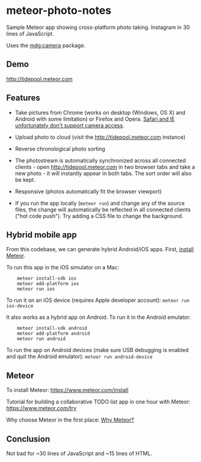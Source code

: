 # meteor-photo-notes

Sample Meteor app showing cross-platform photo taking. Instagram in 30 lines of JavaScript.

Uses the [mdg:camera](https://github.com/meteor/mobile-packages/tree/master/packages/mdg:camera) package.


## Demo

http://tidepool.meteor.com

## Features

* Take pictures from Chrome (works on desktop (Windows, OS X) and Android with some limitation) or Firefox and Opera. [Safari and IE unfortunately don't support camera access](http://caniuse.com/#search=getusermedia).

* Upload photo to cloud (visit the http://tidepool.meteor.com instance)

* Reverse chronological photo sorting

* The photostream is automatically synchronized across all connected clients - open http://tidepool.meteor.com in two browser tabs and take a new photo - it will instantly appear in both tabs. The sort order will also be kept.

* Responsive (photos automatically fit the browser viewport)

* If you run the app locally (`meteor run`) and change any of the source files, the change will automatically be reflected in all connected clients ("hot code push"). Try adding a CSS file to change the background.


## Hybrid mobile app

From this codebase, we can generate hybrid Android/iOS apps. First, [install Meteor](http://meteor.com/install).

To run this app in the iOS simulator on a Mac:

        meteor install-sdk ios
        meteor add-platform ios
        meteor run ios

To run it on an iOS device (requires Apple developer account): `meteor run ios-device`

It also works as a hybrid app on Android. To run it in the Android emulator:

        meteor install-sdk android
        meteor add-platform android
        meteor run android

To run the app on Android devices (make sure USB debugging is enabled and quit the Android emulator): `meteor run android-device`


## Meteor

To install Meteor: https://www.meteor.com/install

Tutorial for building a collaborative TODO list app in one hour with Meteor: https://www.meteor.com/try

Why choose Meteor in the first place: [Why Meteor?](http://wiki.dandascalescu.com/essays/why_meteor)


## Conclusion

Not bad for ~30 lines of JavaScript and ~15 lines of HTML.
